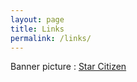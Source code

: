 ```yaml
---
layout: page
title: Links
permalink: /links/
---
```


Banner picture : [Star Citizen](https://robertsspaceindustries.com)

